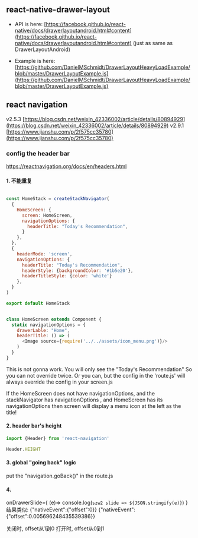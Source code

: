 ## react-native-drawer-layout

* API is here: [https://facebook.github.io/react-native/docs/drawerlayoutandroid.html#content](https://facebook.github.io/react-native/docs/drawerlayoutandroid.html#content) (just as same as DrawerLayoutAndroid)

* Example is here: [https://github.com/DanielMSchmidt/DrawerLayoutHeavyLoadExample/blob/master/DrawerLayoutExample.js](https://github.com/DanielMSchmidt/DrawerLayoutHeavyLoadExample/blob/master/DrawerLayoutExample.js)


## react navigation

v2.5.3 [https://blog.csdn.net/weixin_42336002/article/details/80894929](https://blog.csdn.net/weixin_42336002/article/details/80894929)
v2.9.1 [https://www.jianshu.com/p/2f575cc35780](https://www.jianshu.com/p/2f575cc35780)


### config the header bar
https://reactnavigation.org/docs/en/headers.html


#### 1. 不能重复

```javascript

const HomeStack = createStackNavigator(
  {
    HomeScreen: {
      screen: HomeScreen,
      navigationOptions: {
        headerTitle: "Today's Recommendation",
      }
    },
  },
  {
    headerMode: 'screen',
    navigationOptions: {
      headerTitle: "Today's Recommendation",
      headerStyle: {backgroundColor: '#1b5e20'},
      headerTitleStyle: {color: 'white'}
    },
  }
)

export default HomeStack
```


```javascript

class HomeScreen extends Component {
  static navigationOptions = {
    drawerLable: "Home",
    headerTitle: () => (
      <Image source={require('../../assets/icon_menu.png')}/>
    )
  }
}
```

This is not gonna work. You will only see the "Today's Recommendation"
So you can not override twice. 
Or you can, but the config in the 'route.js' will always override the config in your screen.js


If the HomeScreen does not have navigationOptions, and the stackNavigator has navigationOptions
, and HomeScreen has its navigationOptions
then screen will display a menu icon at the left as the title!

#### 2. header bar's height
```javascript
import {Header} from 'react-navigation'

Header.HEIGHT
```

#### 3. global "going back" logic
put the "navigation.goBack()" in the route.js

#### 4. <Drawer>
onDrawerSlide={ (e)=> console.log(`szw2 slide => ${JSON.stringify(e)}`) }
结果类似: 
{"nativeEvent":{"offset":0}}
{"nativeEvent":{"offset":0.005696248435539386}}

关闭时, offset从1到0
打开时, offset从0到1
